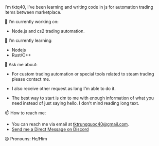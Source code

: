 

I'm tktq40, I've been learning and writing code in js for automation trading items between marketplace.

🔭 I’m currently working on:
- Node.js and cs2 trading automation.

🌱 I’m currently learning:
- Nodejs
- Rust/C++

💬 Ask me about:
- For custom trading automation or special tools related to steam trading please contact me.

- I also receive other request as long I'm able to do it.

- The best way to start is dm to me with enough information of what you need instead of just saying hello. I don't mind reading long text.


📫 How to reach me:
- You can reach me via email at [tktrungquoc40@gmail.com](mailto:tktrungquoc40@gmail.com).
- [Send me a Direct Message on Discord](https://discord.com/users/700895996112142358)

😄 Pronouns: He/Him
